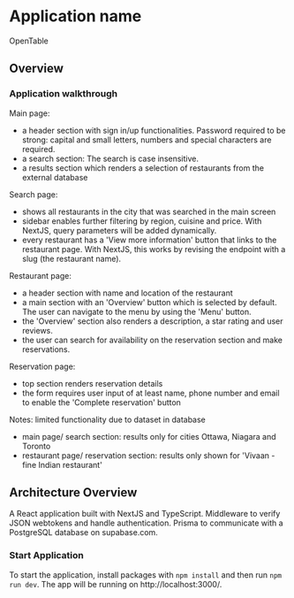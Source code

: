 # Application name

OpenTable

## Overview

### Application walkthrough

Main page:

- a header section with sign in/up functionalities. Password required to be strong: capital and small letters, numbers and special characters are required.
- a search section: The search is case insensitive.
- a results section which renders a selection of restaurants from the external database

Search page:

- shows all restaurants in the city that was searched in the main screen
- sidebar enables further filtering by region, cuisine and price. With NextJS, query parameters will be added dynamically.
- every restaurant has a 'View more information' button that links to the restaurant page. With NextJS, this works by revising the endpoint with a slug (the restaurant name).

Restaurant page:

- a header section with name and location of the restaurant
- a main section with an 'Overview' button which is selected by default. The user can navigate to the menu by using the 'Menu' button.
- the 'Overview' section also renders a description, a star rating and user reviews.
- the user can search for availability on the reservation section and make reservations.

Reservation page:

- top section renders reservation details
- the form requires user input of at least name, phone number and email to enable the 'Complete reservation' button

Notes: limited functionality due to dataset in database

- main page/ search section: results only for cities Ottawa, Niagara and Toronto
- restaurant page/ reservation section: results only shown for 'Vivaan - fine Indian restaurant'

## Architecture Overview

A React application built with NextJS and TypeScript.
Middleware to verify JSON webtokens and handle authentication.
Prisma to communicate with a PostgreSQL database on supabase.com.

### Start Application

To start the application, install packages with `npm install` and then run `npm run dev`.
The app will be running on http://localhost:3000/.
